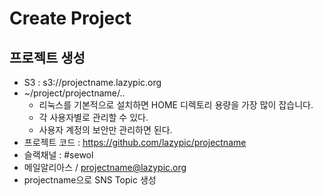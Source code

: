 # Create Project

## 프로젝트 생성
- S3 : s3://projectname.lazypic.org
- ~/project/projectname/..
	- 리눅스를 기본적으로 설치하면 HOME 디렉토리 용량을 가장 많이 잡습니다.
	- 각 사용자별로 관리할 수 있다.
	- 사용자 계정의 보안만 관리하면 된다.
- 프로젝트 코드 : https://github.com/lazypic/projectname
- 슬랙채널 : #sewol
- 메일알리아스 / projectname@lazypic.org
- projectname으로 SNS Topic 생성
